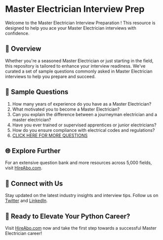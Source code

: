 # Master Electrician Interview Prep

Welcome to the Master Electrician Interview Preparation ! This resource is designed to help you ace your Master Electrician interviews with confidence.

## 🚀 Overview

Whether you're a seasoned Master Electrician or just starting in the field, this repository is tailored to enhance your interview readiness. We've curated a set of sample questions commonly asked in Master Electrician interviews to help you prepare and succeed.

## 📝 Sample Questions

1. How many years of experience do you have as a Master Electrician?
2. What motivated you to become a Master Electrician?
3. Can you explain the difference between a journeyman electrician and a master electrician?
4. Have you ever trained or supervised apprentices or junior electricians?
5. How do you ensure compliance with electrical codes and regulations?
6. [CLICK HERE FOR MORE QUESTIONS](https://hireabo.com/job/12_1_0/Master%20Electrician)

## 🌐 Explore Further

For an extensive question bank and more resources across 5,000 fields, visit [HireAbo.com](https://www.hireabo.com).

## 📱 Connect with Us

Stay updated on the latest industry insights and interview tips. Follow us on [Twitter](https://twitter.com/hireabo) and [LinkedIn](https://www.linkedin.com/in/hire-abo-3609972a8/).

## 🚀 Ready to Elevate Your Python Career?

Visit [HireAbo.com](https://www.hireabo.com) now and take the first step towards a successful Master Electrician career!